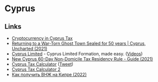 # Cyprus

## Links

- [Cryptocurrency in Cyprus Tax](https://www.tax-residence.com/cryptocurrency-cyprus/)
- [Returning to a War-Torn Ghost Town Sealed for 50 years | Cyprus, Uncharted (2021)](https://www.youtube.com/watch?v=p7_TZagxjyk)
- [Cyprus Limited](https://www.cypruslimited.com/) - Cyprus Limited Formation, made easy. ([Videos](https://www.youtube.com/channel/UC0x2a-cTEPbUWzj4PH5V3KA/videos))
- [New Cyprus 60-Day Non-Domicile Tax Residency Rule - Guide (2021)](https://www.reddit.com/r/eupersonalfinance/comments/qwndj4/new_cyprus_60day_nondomicile_tax_residency_rule/)
- [Cyprus Tax Calculator](https://www.cyprustaxcalculator.com/) ([Tweet](https://twitter.com/AlexSukhorukov_/status/1464255193663561728))
- [Cyprus Tax Calculator 2](https://www.qnta.biz/resources/cyprus-tax/tax-calculators/gross-to-net-salary)
- [Как получить ВНЖ на Кипре (2022)](https://twitter.com/AlexSukhorukov_/status/1496499407302406162)
